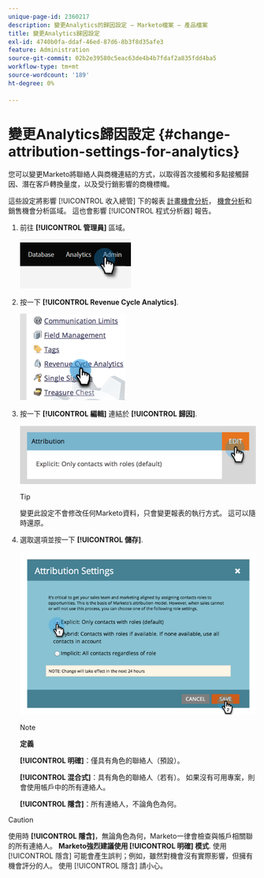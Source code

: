```yaml
---
unique-page-id: 2360217
description: 變更Analytics的歸因設定 — Marketo檔案 — 產品檔案
title: 變更Analytics歸因設定
exl-id: 4740b0fa-ddaf-46ed-87d6-8b3f8d35afe3
feature: Administration
source-git-commit: 02b2e39580c5eac63de4b4b7fdaf2a835fdd4ba5
workflow-type: tm+mt
source-wordcount: '189'
ht-degree: 0%

---
```


# 變更Analytics歸因設定 {#change-attribution-settings-for-analytics}

您可以變更Marketo將聯絡人與商機連結的方式，以取得首次接觸和多點接觸歸因、潛在客戶轉換量度，以及受行銷影響的商機標幟。

這些設定將影響 [!UICONTROL 收入總管] 下的報表 [計畫機會分析](/help/marketo/product-docs/reporting/revenue-cycle-analytics/program-analytics/understanding-the-program-opportunity-analysis-area.md)， [機會分析](/help/marketo/product-docs/reporting/revenue-cycle-analytics/revenue-explorer/understanding-opportunity-analysis-in-revenue-explorer.md)和銷售機會分析區域。 這也會影響 [!UICONTROL 程式分析器] 報告。

1. 前往 **[!UICONTROL 管理員]** 區域。

   ![](assets/change-attribution-settings-for-analytics-1.png)

1. 按一下 **[!UICONTROL Revenue Cycle Analytics]**.

   ![](assets/change-attribution-settings-for-analytics-2.png)

1. 按一下 **[!UICONTROL 編輯]** 連結於 **[!UICONTROL 歸因]**.

   ![](assets/change-attribution-settings-for-analytics-3.png)

   >[!TIP]
   >
   >變更此設定不會修改任何Marketo資料，只會變更報表的執行方式。 這可以隨時還原。

1. 選取選項並按一下 **[!UICONTROL 儲存]**.

   ![](assets/change-attribution-settings-for-analytics-4.png)

   >[!NOTE]
   >
   >**定義**
   >
   >**[!UICONTROL 明確]**：僅具有角色的聯絡人（預設）。
   >
   >**[!UICONTROL 混合式]**：具有角色的聯絡人（若有）。 如果沒有可用專案，則會使用帳戶中的所有連絡人。
   >
   >**[!UICONTROL 隱含]**：所有連絡人，不論角色為何。

>[!CAUTION]
>
>使用時 **[!UICONTROL 隱含]**，無論角色為何，Marketo一律會檢查與帳戶相關聯的所有連絡人。 **Marketo強烈建議使用 [!UICONTROL 明確] 模式**. 使用 [!UICONTROL 隱含] 可能會產生誤判；例如，雖然對機會沒有實際影響，但擁有機會評分的人。 使用 [!UICONTROL 隱含] 請小心。
